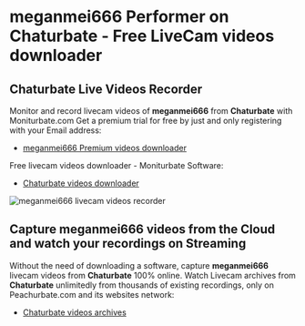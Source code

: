 # meganmei666 Performer on Chaturbate - Free LiveCam videos downloader

## Chaturbate Live Videos Recorder

Monitor and record livecam videos of **meganmei666** from **Chaturbate** with Moniturbate.com
Get a premium trial for free by just and only registering with your Email address:
* [meganmei666 Premium videos downloader](https://moniturbate.com/request-demo-licence-key.html)

Free livecam videos downloader - Moniturbate Software:
* [Chaturbate videos downloader](https://moniturbate.com/moniturbate-download-software.html)

![meganmei666 livecam videos recorder](https://peachurnet.com/templates/moniturbate-software.png)


## Capture meganmei666 videos from the Cloud and watch your recordings on Streaming

Without the need of downloading a software, capture **meganmei666** livecam videos from **Chaturbate** 100% online.
Watch Livecam archives from **Chaturbate** unlimitedly from thousands of existing recordings, only on Peachurbate.com and its websites network:
* [Chaturbate videos archives](https://peachurnet.com/)